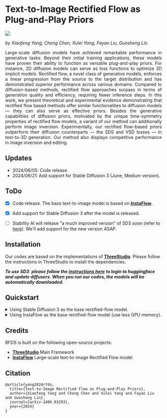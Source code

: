 # Text-to-Image Rectified Flow as Plug-and-Play Priors
<div align="left">
<a href='https://arxiv.org/abs/2406.03293'><img src='https://img.shields.io/badge/arXiv-2406.03293-b31b1b.svg'></a> 
</div>

<p style='text-align: justify;'> 
<em>by Xiaofeng Yang, Cheng Chen, Xulei Yang, Fayao Liu, Guosheng Lin.</em>
</p><p style='text-align: justify;'> 
Large-scale diffusion models have achieved remarkable performance in generative tasks. Beyond their initial training applications, these models have proven their ability to function as versatile plug-and-play priors. For instance, 2D diffusion models can serve as loss functions to optimize 3D implicit models. Rectified flow, a novel class of generative models, enforces a linear progression from the source to the target distribution and has demonstrated superior performance across various domains. Compared to diffusion-based methods, rectified flow approaches surpass in terms of generation quality and efficiency, requiring fewer inference steps. In this work, we present theoretical and experimental evidence demonstrating that rectified flow based methods offer similar functionalities to diffusion models — they can also serve as effective priors. Besides the generative capabilities of diffusion priors, motivated by the unique time-symmetry properties of rectified flow models, a variant of our method can additionally perform image inversion. Experimentally, our rectified flow-based priors outperform their diffusion counterparts — the SDS and VSD losses — in text-to-3D generation. Our method also displays competitive performance in image inversion and editing.</p>

## Updates
- 2024/06/05: Code release.
- 2024/06/21: Add support for Stable Diffusion 3 (June, Medium version). 


## ToDo

- [x] Code release. The base text-to-image model is based on **[InstaFlow](https://github.com/gnobitab/InstaFlow)**.
- [x] Add support for Stable Diffusion 3 after the model is released.
- [ ] Stability AI will release "a much improved version" of SD3 soon (refer to [here](https://twitter.com/StabilityAI/status/1809274936847933715)). We'll add support for the new version ASAP.



## Installation


Our codes are based on the implementations of **[ThreeStudio](https://github.com/threestudio-project/threestudio)**.
Please follow the instructions in ThreeStudio to install the dependencies.

**_To use SD3_**:
**_please follow the [instructions here](https://github.com/huggingface/diffusers/releases/tag/v0.29.0) to login to huggingface and update diffusers. When you run our codes, the models will be automatically downloaded._**


## Quickstart

<details>
  <summary>Using Stable Diffusion 3 as the base rectified-flow model.</summary>
    
### 2D Playground (SD3)
```
# run RFDS in 2D space for image generation
python 2dplayground_RFDS_sd3.py

# run RFDS-Rev in 2D space for image generation
python 2dplayground_RFDS_Rev_sd3.py

# run iRFDS in 2D space for image editing (requires 20g GPU memory)
python 2dplayground_iRFDS_sd3.py
```

### Text-to-3D with RFDS (SD3) (requires 46g GPU memory)
```
python launch.py --config configs/rfds_sd3.yaml --train --gpu 0 system.prompt_processor.prompt="A DSLR photo of a hamburger" 
```

### Text-to-3D with RFDS-Rev (SD3) (requires >46g GPU memory)
```
python launch.py --config configs/rfds-rev_sd3.yaml --train --gpu 0 system.prompt_processor.prompt="A DSLR photo of a hamburger" 
```

### Text-to-3D with RFDS-Rev, reduced memory usage (SD3) (able to run on 46g GPUs)
```
python launch.py --config configs/rfds-rev_sd3_low_memory.yaml --train --gpu 0 system.prompt_processor.prompt="A DSLR photo of a hamburger" 
```


## Results

### Optimization in 2D space (SD3)
Caption: A DSLR image of a hamburger
<table style="border: none;">
  <tr>
    <td style="text-align: center;">
      <img src="images/burger_2d_rfds_sd3.png" alt="RFDS" width="300" height="300"/>
      <br><em>RFDS</em>
    </td>
    <td style="text-align: center;">
      <img src="images/burger_2d_rfds-rev_sd3.png" alt="RFDS-Rev" width="300" height="300"/>
      <br><em>RFDS-Rev</em>
    </td>
  </tr>
</table>

### Text-to-3D with RFDS (NeRF backbone, SD3)

<table style="border: none;">
  <tr>
    <td style="text-align: center;">
      <img src="images/burger_rfds.gif" alt="A DSLR image of a hamburger" width="300" height="300"/>
      <br><em>A DSLR image of a hamburger</em>
    </td>
    <td style="text-align: center;">
      <img src="images/house_rfds.gif" alt="A 3d model of an adorable cottage with a thatched roof" width="300" height="300"/>
      <br><em>A 3d model of an adorable cottage with a thatched roof</em>
    </td>
  </tr>
</table>

### Text-to-3D with RFDS-Rev (NeRF backbone, SD3)

<table style="border: none;">
  <tr>
    <td style="text-align: center;">
      <img src="images/burger_rfds_rev.gif" alt="A DSLR image of a hamburger" width="300" height="300"/>
      <br><em>A DSLR image of a hamburger</em>
    </td>
    <td style="text-align: center;">
      <img src="images/house_rfds_rev.gif" alt="A 3d model of an adorable cottage with a thatched roof" width="300" height="300"/>
      <br><em>A 3d model of an adorable cottage with a thatched roof</em>
    </td>
  </tr>
</table>


### Text guided editing with iRFDS (SD3)
![Editing Results](images/editing_sd3.PNG)

### Remarks for SD3

- In SD3, the RFDS baseline already delivers great results. If your GPU memory is limited, it's recommended to use the RFDS baseline version.
- SD3 is not trained with reflow (check out the InstaFlow paper for more on that). So, we found it a bit tougher to do image inversion using iRFDS and SD3.
Additionally, the transformer backbone makes it difficult to replace objects with text control without using prompt-to-prompt.
</details>



<details>
  <summary>Using InstaFlow as the base rectified-flow model (use less GPU memory).</summary>
    
### 2D Playground (InstaFlow)
```
# run RFDS in 2D space for image generation
python 2dplayground_RFDS.py

# run RFDS-Rev in 2D space for image generation
python 2dplayground_RFDS_Rev.py

# run iRFDS in 2D space for image editing
python 2dplayground_iRFDS.py
```

### Text-to-3D with RFDS (InstaFlow)
```
python launch.py --config configs/rfds.yaml --train --gpu 0 system.prompt_processor.prompt="A DSLR photo of a hamburger" 
```

### Text-to-3D with RFDS-Rev (InstaFlow)
```
python launch.py --config configs/rfds-rev.yaml --train --gpu 0 system.prompt_processor.prompt="A DSLR photo of a hamburger" 
```

## Results

### Optimization in 2D space (InstaFlow)
Caption: an astronaut is riding a horse
<table style="border: none;">
  <tr>
    <td style="text-align: center;">
      <img src="images/RFDS_2d.png" alt="RFDS" width="300" height="300"/>
      <br><em>RFDS</em>
    </td>
    <td style="text-align: center;">
      <img src="images/RFDS_Rev_2d.png" alt="RFDS-Rev" width="300" height="300"/>
      <br><em>RFDS-Rev</em>
    </td>
  </tr>
</table>

### Text-to-3D with RFDS-Rev (NeRF backbone, InstaFlow)

<table style="border: none;">
  <tr>
    <td style="text-align: center;">
      <img src="images/A_DSLR_image_of_a_hamburger.gif" alt="A DSLR image of a hamburger" width="300" height="300"/>
      <br><em>A DSLR image of a hamburger</em>
    </td>
    <td style="text-align: center;">
      <img src="images/An_intricate_ceramic_vase_with_peonies_painted_on_it.gif" alt="An intricate ceramic vase with peonies painted on it" width="300" height="300"/>
      <br><em>An intricate ceramic vase with peonies painted on it</em>
    </td>
  </tr>
</table>

### Text guided editing with iRFDS (InstaFlow)
![Editing Results](images/editing.PNG)
</details>


## Credits

RFDS is built on the following open-source projects:
- **[ThreeStudio](https://github.com/threestudio-project/threestudio)** Main Framework
- **[InstaFlow](https://github.com/gnobitab/InstaFlow)** Large-scale text-to-image Rectified Flow model


## Citation
```
@article{yang2024rfds,
  title={Text-to-Image Rectified Flow as Plug-and-Play Priors},
  author={Xiaofeng Yang and Cheng Chen and Xulei Yang and Fayao Liu and Guosheng Lin},
  journal={arXiv-2406.03293},
  year={2024}
}
```
 
